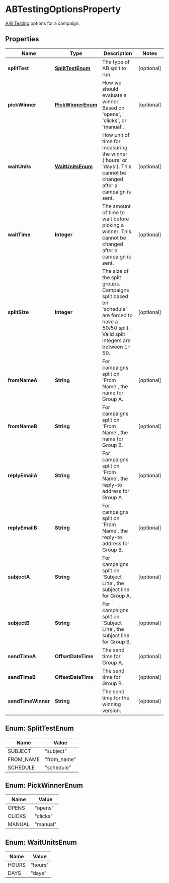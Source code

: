 

# ABTestingOptionsProperty

[A/B Testing](https://mailchimp.com/help/about-ab-testing-campaigns/) options for a campaign.

## Properties

| Name | Type | Description | Notes |
|------------ | ------------- | ------------- | -------------|
|**splitTest** | [**SplitTestEnum**](#SplitTestEnum) | The type of AB split to run. |  [optional] |
|**pickWinner** | [**PickWinnerEnum**](#PickWinnerEnum) | How we should evaluate a winner. Based on &#39;opens&#39;, &#39;clicks&#39;, or &#39;manual&#39;. |  [optional] |
|**waitUnits** | [**WaitUnitsEnum**](#WaitUnitsEnum) | How unit of time for measuring the winner (&#39;hours&#39; or &#39;days&#39;). This cannot be changed after a campaign is sent. |  [optional] |
|**waitTime** | **Integer** | The amount of time to wait before picking a winner. This cannot be changed after a campaign is sent. |  [optional] |
|**splitSize** | **Integer** | The size of the split groups. Campaigns split based on &#39;schedule&#39; are forced to have a 50/50 split. Valid split integers are between 1-50. |  [optional] |
|**fromNameA** | **String** | For campaigns split on &#39;From Name&#39;, the name for Group A. |  [optional] |
|**fromNameB** | **String** | For campaigns split on &#39;From Name&#39;, the name for Group B. |  [optional] |
|**replyEmailA** | **String** | For campaigns split on &#39;From Name&#39;, the reply-to address for Group A. |  [optional] |
|**replyEmailB** | **String** | For campaigns split on &#39;From Name&#39;, the reply-to address for Group B. |  [optional] |
|**subjectA** | **String** | For campaigns split on &#39;Subject Line&#39;, the subject line for Group A. |  [optional] |
|**subjectB** | **String** | For campaigns split on &#39;Subject Line&#39;, the subject line for Group B. |  [optional] |
|**sendTimeA** | **OffsetDateTime** | The send time for Group A. |  [optional] |
|**sendTimeB** | **OffsetDateTime** | The send time for Group B. |  [optional] |
|**sendTimeWinner** | **String** | The send time for the winning version. |  [optional] |



## Enum: SplitTestEnum

| Name | Value |
|---- | -----|
| SUBJECT | &quot;subject&quot; |
| FROM_NAME | &quot;from_name&quot; |
| SCHEDULE | &quot;schedule&quot; |



## Enum: PickWinnerEnum

| Name | Value |
|---- | -----|
| OPENS | &quot;opens&quot; |
| CLICKS | &quot;clicks&quot; |
| MANUAL | &quot;manual&quot; |



## Enum: WaitUnitsEnum

| Name | Value |
|---- | -----|
| HOURS | &quot;hours&quot; |
| DAYS | &quot;days&quot; |



